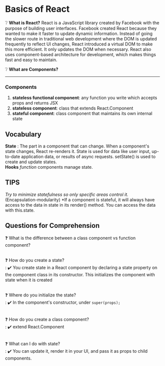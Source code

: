  # Basics of React 
 
 :grey_question: 
 **What is React?**
React is a JavaScript library created by Facebook with the purpose of building user interfaces. Facebook created React because they wanted to make it faster to update dynamic information. Instead of going the slower route in traditional web development where the DOM is updated frequently to reflect UI changes, React introduced a virtual DOM to make this more efficient. It only updates the DOM when necessary. React also uses component-based architecture for development, which makes things fast and easy to maintain. 

 :grey_question: 
 **What are Components?**
 
 ---
 
### Components
1. **stateless functional component**: any function you write which accepts props and returns JSX
2. **stateless component**: class that extends React.Component
3. **stateful component**: class component that maintains its own internal state

## Vocabulary
**State**
: The part in a component that can change. When a component's state changes, React re-renders it. State is used for data like user input, up-to-date application data, or results of async requests. setState() is used to create and update states. <br>
**Hooks** *function* components manage state.

## TIPS
*Try to minimize statefulness so only specific areas control it.* (Encapsulation-modularity)
*If a component is stateful, it will always have access to the data in state in its render() method. You can access the data with this.state.

## Questions for Comprehension
:question: What is the difference between a class component vs function component? <br><br>

:question: How do you create a state? <br>
: :heavy_check_mark: You create state in a React component by declaring a state property on the component class in its constructor. This initializes the component with state when it is created <br><br>

:question: Where do you initialize the state?<br>
: :heavy_check_mark: In the component's constructor, under `super(props);` <br><br>

:question: How do you create a class component? <br>
: :heavy_check_mark: extend React.Component<br><br>

:question: What can I do with state? <br>
: :heavy_check_mark: You can update it, render it in your UI, and pass it as props to child components.
